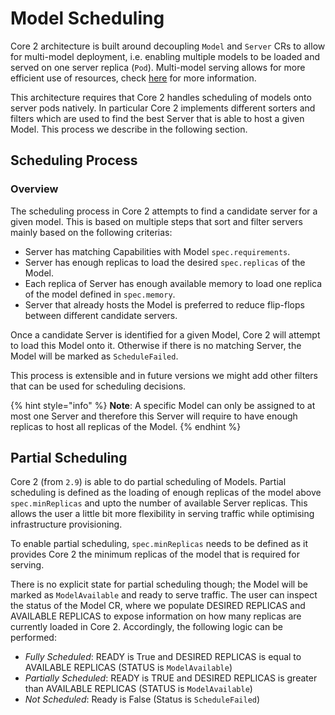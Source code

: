# Model Scheduling

Core 2 architecture is built around decoupling `Model` and `Server` CRs to allow for multi-model deployment, 
i.e. enabling multiple models to be loaded and served on one server replica (`Pod`). Multi-model serving
allows for more efficient use of resources, check [here](mms.md) for more information.

This architecture requires that Core 2 handles scheduling of models onto server pods natively. In particular Core 2 implements different sorters and filters which are used to find the best Server that is able to host a given Model. This process we describe in the following section.

## Scheduling Process

### Overview

The scheduling process in Core 2 attempts to find a candidate server for a given model. This is based on multiple steps that sort and filter 
servers mainly based on the following criterias:

- Server has matching Capabilities with Model `spec.requirements`.
- Server has enough replicas to load the desired `spec.replicas` of the Model.
- Each replica of Server has enough available memory to load one replica of the model defined in `spec.memory`.
- Server that already hosts the Model is preferred to reduce flip-flops between different candidate servers.

Once a candidate Server is identified for a given Model, Core 2 will attempt to load this Model onto it. Otherwise if there is no matching Server, the Model will be marked as `ScheduleFailed`.

This process is extensible and in future versions we might add other filters that can be used for scheduling decisions.

{% hint style="info" %}
**Note**: A specific Model can only be assigned to at most one Server and therefore this Server will require to have enough replicas to host all replicas of the Model.
{% endhint %}

## Partial Scheduling

Core 2 (from `2.9`) is able to do partial scheduling of Models. Partial scheduling is defined as the loading of enough replicas of the model above `spec.minReplicas` and upto the number of available Server replicas. This allows the user a little bit more flexibility in serving traffic while optimising infrastructure provisioning. 

To enable partial scheduling, `spec.minReplicas` needs to be defined as it provides Core 2 the minimum replicas of the model that is required for serving. 

There is no explicit state for partial scheduling though; the Model will be marked as `ModelAvailable` and ready to serve traffic. The user can inspect the status of the Model CR, where we populate DESIRED REPLICAS and AVAILABLE REPLICAS to expose information on how many replicas are currently loaded in Core 2. Accordingly, the following logic can be performed:

- *Fully Scheduled*: READY is True and DESIRED REPLICAS is equal to AVAILABLE REPLICAS (STATUS is `ModelAvailable`)
- *Partially Scheduled*: READY is TRUE and DESIRED REPLICAS is greater than AVAILABLE REPLICAS (STATUS is `ModelAvailable`)
- *Not Scheduled*: Ready is False (Status is `ScheduleFailed`)

